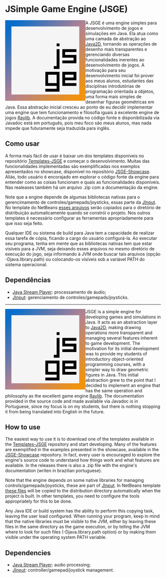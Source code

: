 # JSimple Game Engine (JSGE)

<img align="left" style="width:260px" src="https://github.com/davidbuzatto/JSGE/blob/master/resources/images/logoJSGE.png" width="288px">

A JSGE é uma engine simples para desenvolvimento de jogos e simulações em Java. Ela atua como uma camada de abstração ao [Java2D](https://docs.oracle.com/javase/tutorial/2d/index.html), tornando as operações de desenho mais transparentes e gerenciando diversas funcionalidades inerentes ao desenvolvimento de jogos. A motivação para seu desenvolvimento inicial foi prover aos meus alunos, estudantes das disciplinas introdutórias de programação orientada a objetos, uma forma mais simples de desenhar figuras geométricas em Java. Essa abstração inicial cresceu ao ponto de eu decidir implementar uma engine que tem funcionamento e filosofia iguais à excelente engine de jogos [Raylib](https://www.raylib.com). A documentação provida no código fonte e disponibilizada via Javadoc está em português, pois meu foco são meus alunos, mas nada impede que futuramente seja traduzida para inglês.

## Como usar
A forma mais fácil de usar é baixar um dos templates disponíveis no repositório [Templates-JSGE](https://github.com/davidbuzatto/Templates-JSGE) e começar o desenvolvimento. Muitas das funcionalidades implementadas são exemplificadas nos exemplos apresentados no showcase, disponível no repositório [JSGE-Showcase](https://github.com/davidbuzatto/JSGE-Showcase). Aliás, todo usuário é encorajado em explorar o código fonte da engine para entender como as coisas funcionam e quais as funcionalidades disponíveis. Nas realeases também há um arquivo .zip com a documentação da engine.

Note que a engine depende de algumas bibliotecas nativas para o gerencimamento de controles/gamepads/joysticks, essas parte da [JInput](https://jinput.github.io/jinput/). No template do NetBeans [esses arquivos](https://github.com/davidbuzatto/JSGE/tree/master/lib/jinput-2.0.10-natives-all) serão copiados para o diretório de distribuição automaticamente quando se constrói o projeto. Nos outros templates é necessário configurar as ferramentas apropriadamente para que isso seja feito.

Qualquer IDE ou sistema de build para Java tem a capacidade de realizar essa tarefa de cópia, ficando a cargo do usuário configurá-la. Ao executar seu programa, tenha em mente que as bibliotecas nativas tem que estar visíveis para a JVM, seja deixando esses arquivos no mesmo diretório de execução do jogo, seja informando à JVM onde buscar tais arquivos (opção -Djava.library.path) ou colocando-os visíveis sob a variável PATH do sistema operacional.

## Dependências
- [Java Stream Player](https://github.com/goxr3plus/java-stream-player): processamento de áudio;
- [JInput](https://github.com/jinput/jinput): gerenciamento de controles/gamepads/joysticks.

---

<img align="left" style="width:260px" src="https://github.com/davidbuzatto/JSGE/blob/master/resources/images/logoJSGE.png" width="288px">

JSGE is a simple engine for developing games and simulations in Java. It acts as an abstraction layer to [Java2D](https://docs.oracle.com/javase/tutorial/2d/index.html), making drawing operations more transparent and managing several features inherent to game development. The motivation for its initial development was to provide my students of introductory object-oriented programming courses, with a simpler way to draw geometric figures in Java. This initial abstraction grew to the point that I decided to implement an engine that has the same operation and philosophy as the excellent game engine [Raylib](https://www.raylib.com). The documentation provided in the source code and made available via Javadoc is in Portuguese, since my focus is on my students, but there is nothing stopping it from being translated into English in the future.

## How to use
The easiest way to use it is to download one of the templates available in the [Templates-JSGE](https://github.com/davidbuzatto/Templates-JSGE) repository and start developing. Many of the features are exemplified in the examples presented in the showcase, available in the [JSGE-Showcase](https://github.com/davidbuzatto/JSGE-Showcase) repository. In fact, every user is encouraged to explore the engine's source code to understand how things work and what features are available. In the releases there is also a .zip file with the engine's documentation (writen in brazilian portuguese).

Note that the engine depends on some native libraries for managing controls/gamepads/joysticks, these are part of [JInput](https://jinput.github.io/jinput/). In NetBeans template [these files](https://github.com/davidbuzatto/JSGE/tree/master/lib/jinput-2.0.10-natives-all) will be copied to the distribution directory automatically when the project is built. In other templates, you need to configure the tools appropriately for this to be done.

Any Java IDE or build system has the ability to perform this copying task, leaving the user load configured. When running your program, keep in mind that the native libraries must be visible to the JVM, either by leaving these files in the same directory as the game execution, or by telling the JVM where to look for such files (-Djava.library.path option) or by making them visible under the operating system PATH variable.

## Dependencies
- [Java Stream Player](https://github.com/goxr3plus/java-stream-player): audio processing;
- [JInput](https://github.com/jinput/jinput): controller/gamepad/joystick management.

